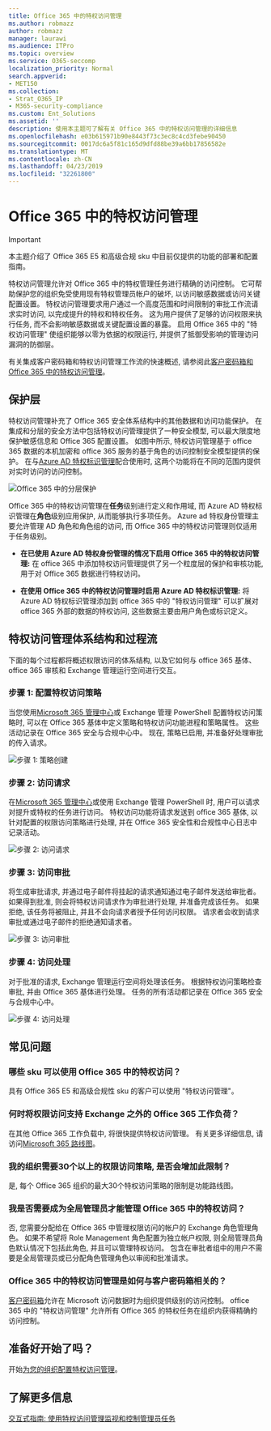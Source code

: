 ```yaml
---
title: Office 365 中的特权访问管理
ms.author: robmazz
author: robmazz
manager: laurawi
ms.audience: ITPro
ms.topic: overview
ms.service: O365-seccomp
localization_priority: Normal
search.appverid:
- MET150
ms.collection:
- Strat_O365_IP
- M365-security-compliance
ms.custom: Ent_Solutions
ms.assetid: ''
description: 使用本主题可了解有关 Office 365 中的特权访问管理的详细信息
ms.openlocfilehash: e03b615971b90e8443f73c3ec8c4cd3febe90450
ms.sourcegitcommit: 0017dc6a5f81c165d9dfd88be39a6bb17856582e
ms.translationtype: MT
ms.contentlocale: zh-CN
ms.lasthandoff: 04/23/2019
ms.locfileid: "32261800"
---
```

# <a name="privileged-access-management-in-office-365"></a>Office 365 中的特权访问管理

> [!IMPORTANT]
> 本主题介绍了 Office 365 E5 和高级合规 sku 中目前仅提供的功能的部署和配置指南。

特权访问管理允许对 Office 365 中的特权管理任务进行精确的访问控制。 它可帮助保护您的组织免受使用现有特权管理员帐户的破坏, 以访问敏感数据或访问关键配置设置。 特权访问管理要求用户通过一个高度范围和时间限制的审批工作流请求实时访问, 以完成提升的特权和特权任务。 这为用户提供了足够的访问权限来执行任务, 而不会影响敏感数据或关键配置设置的暴露。 启用 Office 365 中的 "特权访问管理" 使组织能够以零为依据的权限运行, 并提供了抵御受影响的管理访问漏洞的防御层。

有关集成客户密码箱和特权访问管理工作流的快速概述, 请参阅此[客户密码箱和 Office 365 中的特权访问管理](https://go.microsoft.com/fwlink/?linkid=2066800)。

## <a name="layers-of-protection"></a>保护层

特权访问管理补充了 Office 365 安全体系结构中的其他数据和访问功能保护。 在集成和分层的安全方法中包括特权访问管理提供了一种安全模型, 可以最大限度地保护敏感信息和 Office 365 配置设置。 如图中所示, 特权访问管理基于 office 365 数据的本机加密和 office 365 服务的基于角色的访问控制安全模型提供的保护。 在与[Azure AD 特权标识管理](https://docs.microsoft.com/azure/active-directory/active-directory-privileged-identity-management-configure)配合使用时, 这两个功能将在不同的范围内提供对实时访问的访问控制。

![Office 365 中的分层保护](media/pam-layered-protection.png)

Office 365 中的特权访问管理在**任务**级别进行定义和作用域, 而 Azure AD 特权标识管理在**角色**级别应用保护, 从而能够执行多项任务。 Azure ad 特权身份管理主要允许管理 AD 角色和角色组的访问, 而 Office 365 中的特权访问管理则仅适用于任务级别。

- **在已使用 Azure AD 特权身份管理的情况下启用 Office 365 中的特权访问管理:** 在 office 365 中添加特权访问管理提供了另一个粒度层的保护和审核功能, 用于对 Office 365 数据进行特权访问。

- **在使用 Office 365 中的特权访问管理时启用 Azure AD 特权标识管理:** 将 Azure AD 特权标识管理添加到 office 365 中的 "特权访问管理" 可以扩展对 office 365 外部的数据的特权访问, 这些数据主要由用户角色或标识定义。  

## <a name="privileged-access-management-architecture-and-process-flow"></a>特权访问管理体系结构和过程流

下面的每个过程都将概述权限访问的体系结构, 以及它如何与 office 365 基体、office 365 审核和 Exchange 管理运行空间进行交互。

### <a name="step-1-configure-a-privileged-access-policy"></a>步骤 1: 配置特权访问策略

当您使用[Microsoft 365 管理中心](https://admin.microsoft.com)或 Exchange 管理 PowerShell 配置特权访问策略时, 可以在 Office 365 基体中定义策略和特权访问功能进程和策略属性。 这些活动记录在 Office 365 安全与合规中心中。 现在, 策略已启用, 并准备好处理审批的传入请求。

![步骤 1: 策略创建](media/pam-step1-policy-creation.jpg)

### <a name="step-2-access-request"></a>步骤 2: 访问请求

在[Microsoft 365 管理中心](https://admin.microsoft.com)或使用 Exchange 管理 PowerShell 时, 用户可以请求对提升或特权的任务进行访问。 特权访问功能将请求发送到 office 365 基体, 以针对配置的权限访问策略进行处理, 并在 Office 365 安全性和合规性中心日志中记录活动。

![步骤 2: 访问请求](media/pam-step2-access-request.jpg)

### <a name="step-3-access-approval"></a>步骤 3: 访问审批

将生成审批请求, 并通过电子邮件将挂起的请求通知通过电子邮件发送给审批者。 如果得到批准, 则会将特权访问请求作为审批进行处理, 并准备完成该任务。 如果拒绝, 该任务将被阻止, 并且不会向请求者授予任何访问权限。 请求者会收到请求审批或通过电子邮件的拒绝通知请求者。

![步骤 3: 访问审批](media/pam-step3-access-approval.jpg)

### <a name="step-4-access-processing"></a>步骤 4: 访问处理

对于批准的请求, Exchange 管理运行空间将处理该任务。 根据特权访问策略检查审批, 并由 Office 365 基体进行处理。 任务的所有活动都记录在 Office 365 安全与合规中心中。

![步骤 4: 访问处理](media/pam-step4-access-processing.jpg)

## <a name="frequently-asked-questions"></a>常见问题

### <a name="what-skus-can-use-privileged-access-in-office-365"></a>哪些 sku 可以使用 Office 365 中的特权访问？
具有 Office 365 E5 和高级合规性 sku 的客户可以使用 "特权访问管理"。

### <a name="when-will-privileged-access-support-office-365-workloads-beyond-exchange"></a>何时将权限访问支持 Exchange 之外的 Office 365 工作负荷？
在其他 Office 365 工作负载中, 将很快提供特权访问管理。 有关更多详细信息, 请访问[Microsoft 365 路线图](https://www.microsoft.com/microsoft-365/roadmap)。

### <a name="my-organization-needs-more-than-30-privileged-access-policies-will-this-limit-be-increased"></a>我的组织需要30个以上的权限访问策略, 是否会增加此限制？
是, 每个 Office 365 组织的最大30个特权访问策略的限制是功能路线图。

### <a name="do-i-need-to-be-a-global-admin-to-manage-privileged-access-in-office-365"></a>我是否需要成为全局管理员才能管理 Office 365 中的特权访问？
否, 您需要分配给在 Office 365 中管理权限访问的帐户的 Exchange 角色管理角色。 如果不希望将 Role Management 角色配置为独立帐户权限, 则全局管理员角色默认情况下包括此角色, 并且可以管理特权访问。 包含在审批者组中的用户不需要是全局管理员或已分配角色管理角色以审阅和批准请求。

### <a name="how-is-privileged-access-management-in-office-365-related-to-customer-lockbox"></a>Office 365 中的特权访问管理是如何与客户密码箱相关的？
[客户密码箱](https://docs.microsoft.com/office365/admin/manage/customer-lockbox-requests)允许在 Microsoft 访问数据时为组织提供级别的访问控制。 office 365 中的 "特权访问管理" 允许所有 Office 365 的特权任务在组织内获得精确的访问控制。

## <a name="ready-to-get-started"></a>准备好开始了吗？

开始[为您的组织配置特权访问管理](privileged-access-management-configuration.md)。

## <a name="learn-more"></a>了解更多信息

[交互式指南: 使用特权访问管理监视和控制管理员任务](https://content.cloudguides.com/en-us/guides/Privileged%20Access%20Management)